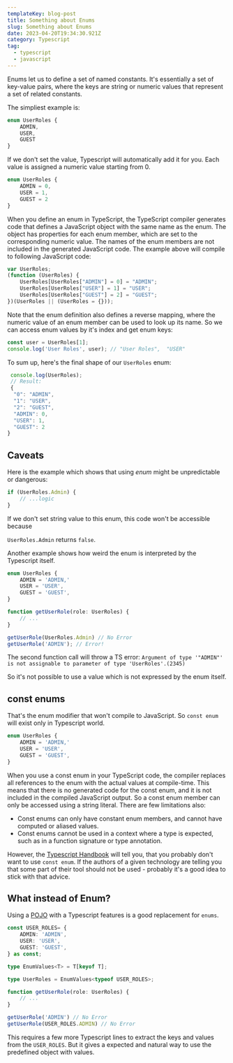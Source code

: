 ```yaml
---
templateKey: blog-post
title: Something about Enums
slug: Something about Enums
date: 2023-04-20T19:34:30.921Z
category: Typescript
tag:
  - typescript
  - javascript
---
```

Enums let us to define a set of named constants. It's essentially a set of key-value pairs, where the keys are string or numeric values that represent a set of related constants.

The simpliest example is:

```typescript
enum UserRoles {
    ADMIN,
    USER,
    GUEST
}
```

If we don't set the value, Typescript will automatically add it for you. Each value is assigned a numeric value starting from 0.

```typescript
enum UserRoles {
    ADMIN = 0,
    USER = 1,
    GUEST = 2
}
```

When you define an enum in TypeScript, the TypeScript compiler generates code that defines a JavaScript object with the same name as the enum. The object has properties for each enum member, which are set to the corresponding numeric value. The names of the enum members are not included in the generated JavaScript code. The example above will compile to following JavaScript code:

```typescript
var UserRoles;
(function (UserRoles) {
    UserRoles[UserRoles["ADMIN"] = 0] = "ADMIN";
    UserRoles[UserRoles["USER"] = 1] = "USER";
    UserRoles[UserRoles["GUEST"] = 2] = "GUEST";
})(UserRoles || (UserRoles = {}));
```

Note that the enum definition also defines a reverse mapping, where the numeric value of an enum member can be used to look up its name. So we can access enum values by it's index and get enum keys:

```typescript
const user = UserRoles[1];
console.log('User Roles', user); // "User Roles",  "USER" 
```

To sum up, here's the final shape of our `UserRoles` enum:

```typescript
 console.log(UserRoles);
 // Result:
 {
  "0": "ADMIN",
  "1": "USER",
  "2": "GUEST",
  "ADMIN": 0,
  "USER": 1,
  "GUEST": 2
} 
```

## Caveats

Here is the example which shows that using *enum* might be unpredictable or dangerous:

```typescript
if (UserRoles.Admin) {
    // ...logic
}
```

If we don't set string value to this enum, this code won't be accessible because

`UserRoles.Admin` returns `false`.

Another example shows how weird the enum is interpreted by the Typescript itself.

```typescript
enum UserRoles {
    ADMIN = 'ADMIN,'
    USER = 'USER',
    GUEST = 'GUEST',
}

function getUserRole(role: UserRoles) {
    // ...
}

getUserRole(UserRoles.Admin) // No Error
getUserRole('ADMIN'); // Error!
```

The second function call will throw a TS error:
`Argument of type '"ADMIN"' is not assignable to parameter of type 'UserRoles'.(2345)`

So it's not possible to use a value which is not expressed by the enum itself.

## const enums

That's the enum modifier that won't compile to JavaScript. So `const enum` will exist only in Typescript world.

```typescript
enum UserRoles {
    ADMIN = 'ADMIN,'
    USER = 'USER',
    GUEST = 'GUEST',
}
```

When you use a const enum in your TypeScript code, the compiler replaces all references to the enum with the actual values at compile-time. This means that there is no generated code for the const enum, and it is not included in the compiled JavaScript output. So a const enum member can only be accessed using a string literal. There are few limitations also:

- Const enums can only have constant enum members, and cannot have computed or aliased values.
- Const enums cannot be used in a context where a type is expected, such as in a function signature or type annotation.

However, the <a href="https://www.typescriptlang.org/docs/handbook/enums.html#const-enums">Typescript Handbook</a> will tell you, that you probably don't want to use `const enum`. If the authors of a given technology are telling you that some part of their tool should not be used - probably it's a good idea to stick with that advice.

## What instead of Enum?

Using a <a href="https://en.wikipedia.org/wiki/Plain_old_Java_object">POJO</a> with a Typescript features is a good replacement for `enums`.

```typescript
const USER_ROLES= {
    ADMIN: 'ADMIN',
    USER: 'USER',
    GUEST: 'GUEST',
} as const;

type EnumValues<T> = T[keyof T];

type UserRoles = EnumValues<typeof USER_ROLES>;

function getUserRole(role: UserRoles) {
    // ...
}

getUserRole('ADMIN') // No Error
getUserRole(USER_ROLES.ADMIN) // No Error
```

This requires a few more Typescript lines to extract the keys and values from the `USER_ROLES`. But it gives a expected and natural way to use the predefined object with values.